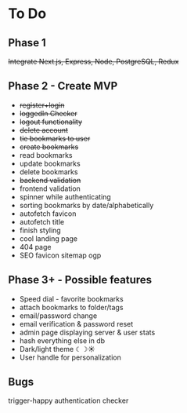 # To Do

## Phase 1

~~Integrate Next.js, Express, Node, PostgreSQL, Redux~~

## Phase 2 - Create MVP

- ~~register+login~~
- ~~loggedIn Checker~~
- ~~logout functionality~~
- ~~delete account~~
- ~~tie bookmarks to user~~
- ~~create bookmarks~~
- read bookmarks
- update bookmarks
- delete bookmarks
- ~~backend validation~~
- frontend validation
- spinner while authenticating
- sorting bookmarks by date/alphabetically
- autofetch favicon
- autofetch title
- finish styling
- cool landing page
- 404 page
- SEO favicon sitemap ogp

## Phase 3+ - Possible features

- Speed dial - favorite bookmarks
- attach bookmarks to folder/tags
- email/password change
- email verification & password reset
- admin page displaying server & user stats
- hash everything else in db
- Dark/light theme ☾☽☀️
- User handle for personalization

## Bugs

trigger-happy authentication checker
